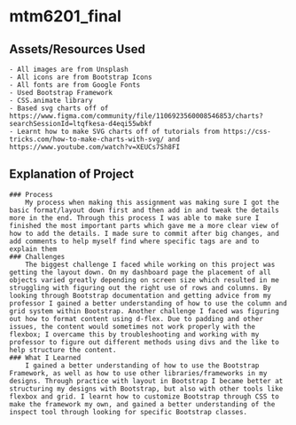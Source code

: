 # mtm6201_final
## Assets/Resources Used
    - All images are from Unsplash
    - All icons are from Bootstrap Icons
    - All fonts are from Google Fonts
    - Used Bootstrap Framework
    - CSS.animate library
    - Based svg charts off of https://www.figma.com/community/file/1106923560008546853/charts?searchSessionId=ltqfkesa-d4eqi55wbkf
    - Learnt how to make SVG charts off of tutorials from https://css-tricks.com/how-to-make-charts-with-svg/ and  https://www.youtube.com/watch?v=XEUCs7Sh8FI

## Explanation of Project
    ### Process
        My process when making this assignment was making sure I got the basic format/layout down first and then add in and tweak the details more in the end. Through this process I was able to make sure I finished the most important parts which gave me a more clear view of how to add the details. I made sure to commit after big changes, and add comments to help myself find where specific tags are and to explain them
    ### Challenges
        The biggest challenge I faced while working on this project was getting the layout down. On my dashboard page the placement of all objects varied greatly depending on screen size which resulted in me struggling with figuring out the right use of rows and columns. By looking through Bootstrap documentation and getting advice from my professor I gained a better understanding of how to use the column and grid system within Bootstrap. Another challenge I faced was figuring out how to format content using d-flex. Due to padding and other issues, the content would sometimes not work properly with the flexbox; I overcame this by troubleshooting and working with my professor to figure out different methods using divs and the like to help structure the content. 
    ### What I Learned
        I gained a better understanding of how to use the Bootstrap Framework, as well as how to use other libraries/frameworks in my designs. Through practice with layout in Bootstrap I became better at structuring my designs with Bootstrap, but also with other tools like flexbox and grid. I learnt how to customize Bootstrap through CSS to make the framework my own, and gained a better understanding of the inspect tool through looking for specific Bootstrap classes. 